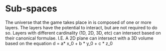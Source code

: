 # Sub-spaces

The universe that the game takes place in is composed of one or more layers. 
The layers have the potential to interact, but are not required to do so.
Layers with different cardinality (1D, 2D, 3D, etc) can intersect based on their canonical formulae.
I.E. A 2D plane can intersect with a 3D volume based on the equation d = a* x_0 + b * y_0 + c * z_0

